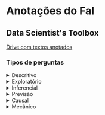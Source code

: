 # Anotações do Fal
## Data Scientist's Toolbox

<a href="https://drive.google.com/drive/folders/1IOjQYH80p8lEvhOXM9fo5VyHoiK_eXpw">Drive com textos anotados</a>


### Tipos de perguntas
<details>
  <summary>Descritivo</summary>
    Objetivo: Descrever
</details>
<details>
  <summary>Exploratório</summary>
  Objetivo: Encontrar nova relações
</details>
<details>
  <summary>Inferencial</summary>
    Objetivo: Utilizar uma amostra pra descrever uma População
</details>
<details>
  <summary>Previsão</summary>
  Objetivo: Prever resultados através de correlações
</details>
<details>
  <summary>Causal</summary>
  Objetivo: Entender o que acontece com demais variáveis quando uma muda
</details>
<details>
  <summary>Mecânico</summary>
  Objetivo: Entender mudanças sistêmicas quando uma observação muda
</details>

